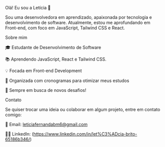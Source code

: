 Olá! Eu sou a Letícia 👋

Sou uma desenvolvedora em aprendizado, apaixonada por tecnologia e desenvolvimento de software. Atualmente, estou me aprofundando em Front-end, com foco em JavaScript, Tailwind CSS e React.

Sobre mim

🎓 Estudante de Desenvolvimento de Software

📚 Aprendendo JavaScript, React e Tailwind CSS.

💡 Focada em Front-end Development

📅 Organizada com cronogramas para otimizar meus estudos

🔎 Sempre em busca de novos desafios!

Contato

Se quiser trocar uma ideia ou colaborar em algum projeto, entre em contato comigo:

📧 Email: leticiafernandabm6@gmail.com

👨‍💻 LinkedIn: (https://www.linkedin.com/in/let%C3%ADcia-brito-65186b346/)
